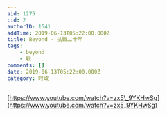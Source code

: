 ```yaml
---
aid: 1275
cid: 2
authorID: 1541
addTime: 2019-06-13T05:22:00.000Z
title: Beyond - 抗戰二十年
tags:
    - beyond
    - 戰
comments: []
date: 2019-06-13T05:22:00.000Z
category: 时政
---
```


[https://www.youtube.com/watch?v=zx5\_9YKHwSg](https://www.youtube.com/watch?v=zx5_9YKHwSg)
